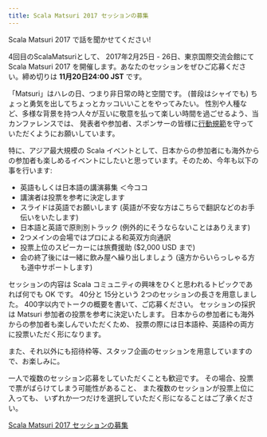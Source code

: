 ```yaml
---
title: Scala Matsuri 2017 セッションの募集
---
```


Scala Matsuri 2017 で話を聞かせてください!

4回目のScalaMatsuriとして、 2017年2月25日 - 26日、東京国際交流会館にて Scala Matsuri 2017
を開催します。あなたのセッションをぜひご応募ください。締め切りは **11月20日24:00 JST** です。

「Matsuri」はハレの日、つまり非日常の時と空間です。
(普段はシャイでも) ちょっと勇気を出してちょっとカッコいいことをやってみたい。
性別や人種など、多様な背景を持つ人々が互いに敬意を払って楽しい時間を過ごせるよう、当カンファレンスでは、
発表者や参加者、スポンサーの皆様に[行動規範](/ja/code-of-conduct/)を守っていただくようにお願いしています。

特に、アジア最大規模の Scala イベントとして、日本からの参加者にも海外からの参加者も楽しめるイベントにしたいと思っています。そのため、今年も以下の事を行います:

- 英語もしくは日本語の講演募集 ＜今ココ
- 講演者は投票を参考に決定します
- スライドは英語でお願いします (英語が不安な方はこちらで翻訳などのお手伝いをいたします)
- 日本語と英語で原則別トラック (例外的にそうならないことはありえます)
- 2つメインの会場ではプロによる和英双方向通訳
- 投票上位のスピーカーには旅費援助 ($2,000 USD まで)
- 会の終了後には一緒に飲み屋へ繰り出しましょう (遠方からいらっしゃる方も道中サポートします)

セッションの内容は Scala コミュニティの興味をひくと思われるトピックであれば何でも OK です。
40分と 15分という 2つのセッションの長さを用意しました。
400字以内でトークの概要を書いて、ご応募ください。
セッションの採択は Matsuri 参加者の投票を参考に決定いたします。
日本からの参加者にも海外からの参加者も楽しんでいただくため、
投票の際には日本語枠、英語枠の両方に投票いただく形になります。

また、それ以外にも招待枠等、スタッフ企画のセッションを用意していますので、お楽しみに。

一人で複数のセッション応募をしていただくことも歓迎です。
その場合、投票で票がばらけてしまう可能性があること、
また複数のセッションが投票上位に入っても、
いずれか一つだけを選択していただく形になることはご了承ください。

<a href="https://docs.google.com/forms/d/e/1FAIpQLScSO5tyACa63YTChRJhY7GcCHKTwnBjBIG0LbDxhcSHhCZp1A/viewform" class="btn btn-primary">Scala Matsuri 2017 セッションの募集</a>
